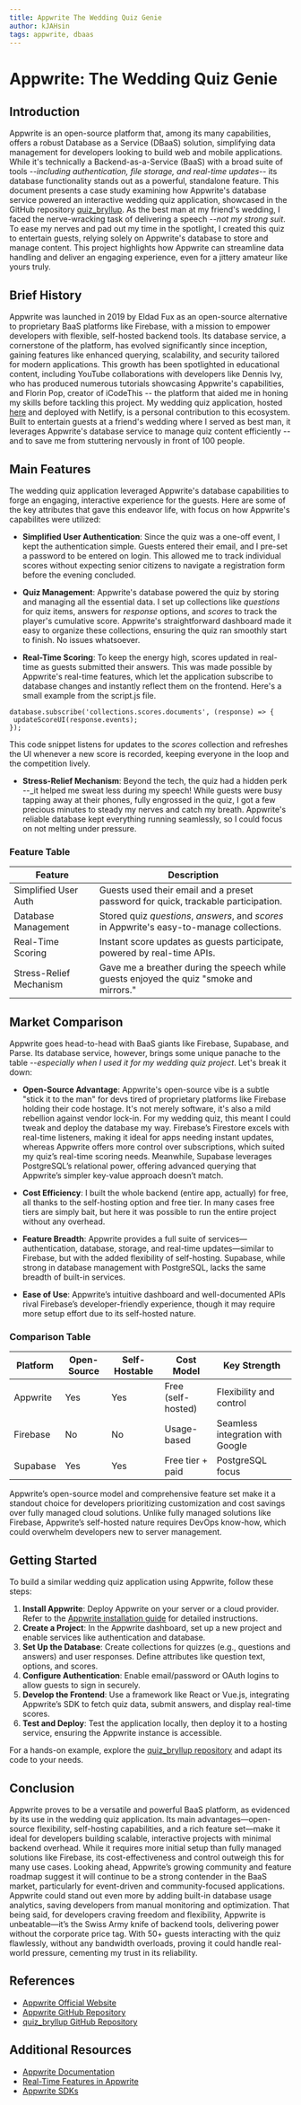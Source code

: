 ```yaml
---
title: Appwrite The Wedding Quiz Genie
author: kJAHsin
tags: appwrite, dbaas
---
```


# Appwrite: The Wedding Quiz Genie

## Introduction

Appwrite is an open-source platform that, among its many capabilities, offers a robust Database as a Service (DBaaS) solution, simplifying data management for developers looking to build web and mobile applications. While it's technically a Backend-as-a-Service (BaaS) with a broad suite of tools --_including authentication, file storage, and real-time updates_-- its database functionality stands out as a powerful, standalone feature. This document presents a case study examining how Appwrite's database service powered an interactive wedding quiz application, showcased in the GitHub repository [quiz_bryllup](https://github.com/kJAHsin/quiz_bryllup). As the best man at my friend's wedding, I faced the nerve-wracking task of delivering a speech --_not my strong suit_. To ease my nerves and pad out my time in the spotlight, I created this quiz to entertain guests, relying solely on Appwrite's database to store and manage content. This project highlights how Appwrite can streamline data handling and deliver an engaging experience, even for a jittery amateur like yours truly.

## Brief History

Appwrite was launched in 2019 by Eldad Fux as an open-source alternative to proprietary BaaS platforms like Firebase, with a mission to empower developers with flexible, self-hosted backend tools. Its database service, a cornerstone of the platform, has evolved significantly since inception, gaining features like enhanced querying, scalability, and security tailored for modern applications. This growth has been spotlighted in educational content, including YouTube collaborations with developers like Dennis Ivy, who has produced numerous tutorials showcasing Appwrite's capabilities, and Florin Pop, creator of iCodeThis -- the platform that aided me in honing my skills before tackling this project. My wedding quiz application, hosted [here](https://github.com/kJAHsin/quiz_bryllup) and deployed with Netlify, is a personal contribution to this ecosystem. Built to entertain guests at a friend's wedding where I served as best man, it leverages Appwrite's database service to manage quiz content efficiently -- and to save me from stuttering nervously in front of 100 people.

## Main Features

The wedding quiz application leveraged Appwrite's database capabilities to forge an engaging, interactive experience for the guests. Here are some of the key attributes that gave this endeavor life, with focus on how Appwrite's capabilites were utilized:

- **Simplified User Authentication**: Since the quiz was a one-off event, I kept the authentication simple. Guests entered their email, and I pre-set a password to be entered on login.  This allowed me to track individual scores without expecting senior citizens to navigate a registration form before the evening concluded. 

- **Quiz Management**: Appwrite's database powered the quiz by storing and managing all the essential data. I set up collections like _questions_ for quiz items, answers for _response_ options, and _scores_ to track the player's cumulative score. Appwrite's straightforward dashboard made it easy to organize these collections, ensuring the quiz ran smoothly start to finish. No issues whatsoever.

- **Real-Time Scoring**: To keep the energy high, scores updated in real-time as guests submitted their answers. This was made possible by Appwrite's real-time features, which let the application subscribe to database changes and instantly reflect them on the frontend. Here's a small example from the script.js file.
 ```
database.subscribe('collections.scores.documents', (response) => {
  updateScoreUI(response.events);
});
 ```
This code snippet listens for updates to the _scores_ collection and refreshes the UI whenever a new score is recorded, keeping everyone in the loop and the competition lively.

- **Stress-Relief Mechanism**: Beyond the tech, the quiz had a hidden perk --_it helped me sweat less during my speech! While guests were busy tapping away at their phones, fully engrossed in the quiz, I got a few precious minutes to steady my nerves and catch my breath. Appwrite's reliable database kept everything running seamlessly, so I could focus on not melting under pressure.

### Feature Table

| Feature            | Description                                                                 |
|--------------------|-----------------------------------------------------------------------------|
| Simplified User Auth| Guests used their email and a preset password for quick, trackable participation.                  |
| Database Management    | Stored quiz _questions_, _answers_, and _scores_ in Appwrite's easy-to-manage collections.        |
| Real-Time Scoring  | Instant score updates as guests participate, powered by real-time APIs.     |
| Stress-Relief Mechanism| Gave me a breather during the speech while guests enjoyed the quiz "smoke and mirrors."                     |

## Market Comparison

Appwrite goes head-to-head with BaaS giants like Firebase, Supabase, and Parse. Its database service, however, brings some unique panache to the table --_especially when I used it for my wedding quiz project_. Let's break it down:

- **Open-Source Advantage**: Appwrite's open-source vibe is a subtle "stick it to the man" for devs tired of proprietary platforms like Firebase holding their code hostage. It's not merely software, it's also a mild rebellion against vendor lock-in. For my wedding quiz, this meant I could tweak and deploy the database my way. Firebase’s Firestore excels with real-time listeners, making it ideal for apps needing instant updates, whereas Appwrite offers more control over subscriptions, which suited my quiz’s real-time scoring needs. Meanwhile, Supabase leverages PostgreSQL’s relational power, offering advanced querying that Appwrite’s simpler key-value approach doesn’t match.

- **Cost Efficiency**: I built the whole backend (entire app, actually) for free, all thanks to the self-hosting option and free tier. In many cases free tiers are simply bait, but here it was possible to run the entire project without any overhead.
- **Feature Breadth**: Appwrite provides a full suite of services—authentication, database, storage, and real-time updates—similar to Firebase, but with the added flexibility of self-hosting. Supabase, while strong in database management with PostgreSQL, lacks the same breadth of built-in services.
- **Ease of Use**: Appwrite’s intuitive dashboard and well-documented APIs rival Firebase’s developer-friendly experience, though it may require more setup effort due to its self-hosted nature.

### Comparison Table

| Platform   | Open-Source | Self-Hostable | Cost Model         | Key Strength                     |
|------------|-------------|---------------|--------------------|----------------------------------|
| Appwrite   | Yes         | Yes           | Free (self-hosted) | Flexibility and control          |
| Firebase   | No          | No            | Usage-based        | Seamless integration with Google |
| Supabase   | Yes         | Yes           | Free tier + paid   | PostgreSQL focus                 |

Appwrite’s open-source model and comprehensive feature set make it a standout choice for developers prioritizing customization and cost savings over fully managed cloud solutions. Unlike fully managed solutions like Firebase, Appwrite’s self-hosted nature requires DevOps know-how, which could overwhelm developers new to server management.

## Getting Started

To build a similar wedding quiz application using Appwrite, follow these steps:

1. **Install Appwrite**: Deploy Appwrite on your server or a cloud provider. Refer to the [Appwrite installation guide](https://appwrite.io/docs/installation) for detailed instructions.
2. **Create a Project**: In the Appwrite dashboard, set up a new project and enable services like authentication and database.
3. **Set Up the Database**: Create collections for quizzes (e.g., questions and answers) and user responses. Define attributes like question text, options, and scores.
4. **Configure Authentication**: Enable email/password or OAuth logins to allow guests to sign in securely.
5. **Develop the Frontend**: Use a framework like React or Vue.js, integrating Appwrite’s SDK to fetch quiz data, submit answers, and display real-time scores.
6. **Test and Deploy**: Test the application locally, then deploy it to a hosting service, ensuring the Appwrite instance is accessible.

For a hands-on example, explore the [quiz_bryllup repository](https://github.com/kJAHsin/quiz_bryllup) and adapt its code to your needs.

## Conclusion

Appwrite proves to be a versatile and powerful BaaS platform, as evidenced by its use in the wedding quiz application. Its main advantages—open-source flexibility, self-hosting capabilities, and a rich feature set—make it ideal for developers building scalable, interactive projects with minimal backend overhead. While it requires more initial setup than fully managed solutions like Firebase, its cost-effectiveness and control outweigh this for many use cases. Looking ahead, Appwrite’s growing community and feature roadmap suggest it will continue to be a strong contender in the BaaS market, particularly for event-driven and community-focused applications. Appwrite could stand out even more by adding built-in database usage analytics, saving developers from manual monitoring and optimization. That being said, for developers craving freedom and flexibility, Appwrite is unbeatable—it’s the Swiss Army knife of backend tools, delivering power without the corporate price tag. With 50+ guests interacting with the quiz flawlessly, without any bandwidth overloads, proving it could handle real-world pressure, cementing my trust in its reliability.

## References

- [Appwrite Official Website](https://appwrite.io)
- [Appwrite GitHub Repository](https://github.com/appwrite/appwrite)
- [quiz_bryllup GitHub Repository](https://github.com/kJAHsin/quiz_bryllup)

## Additional Resources

- [Appwrite Documentation](https://appwrite.io/docs)
- [Real-Time Features in Appwrite](https://appwrite.io/docs/realtime)
- [Appwrite SDKs](https://appwrite.io/docs/sdks)
